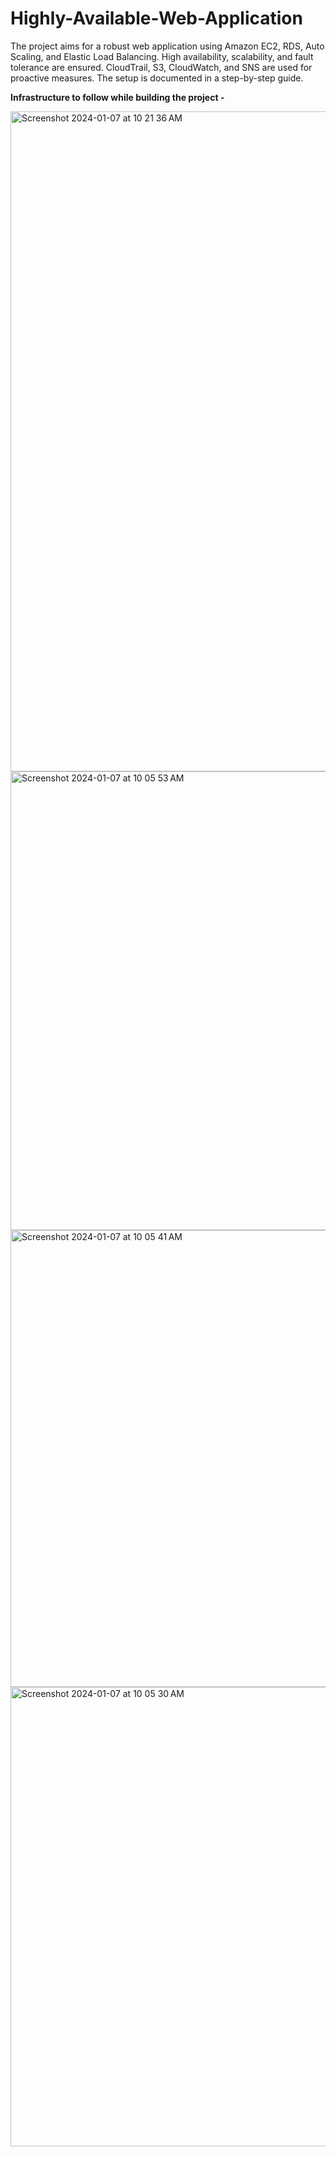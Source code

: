 # Highly-Available-Web-Application
The project aims for a robust web application using Amazon EC2, RDS, Auto Scaling, and Elastic Load Balancing. High availability, scalability, and fault tolerance are ensured. CloudTrail, S3, CloudWatch, and SNS are used for proactive measures. The setup is documented in a step-by-step guide.


**Infrastructure to follow while building the project -** 

<img width="1056" alt="Screenshot 2024-01-07 at 10 21 36 AM" src="https://github.com/Malvika-Grover/Highly-Available-Web-Application/assets/43317657/5c225349-2a21-4873-8d91-2af3f3a14e17">
<img width="734" alt="Screenshot 2024-01-07 at 10 05 53 AM" src="https://github.com/Malvika-Grover/Highly-Available-Web-Application/assets/43317657/ffb55224-252c-43d1-a25f-f57fe2a50d45">
<img width="731" alt="Screenshot 2024-01-07 at 10 05 41 AM" src="https://github.com/Malvika-Grover/Highly-Available-Web-Application/assets/43317657/0051d4c3-da75-4fb1-98c0-165b4eac10f9">
<img width="735" alt="Screenshot 2024-01-07 at 10 05 30 AM" src="https://github.com/Malvika-Grover/Highly-Available-Web-Application/assets/43317657/631a7d99-68a8-4298-a6b0-ac876979701d">
